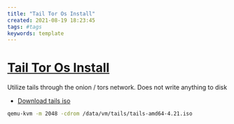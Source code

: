 ```yaml
---
title: "Tail Tor Os Install"
created: 2021-08-19 18:23:45
tags: #tags
keywords: template
---
```


# [Tail Tor Os Install](https://fedoratips.wordpress.com/2013/05/29/run-tails-in-a-virtual-machine-for-anonymous-internet-access/)

Utilize tails through the onion / tors network.  Does not write anything to disk

- [Download tails iso](https://tails.boum.org/install/vm-download/index.en.html)

```bash
qemu-kvm -m 2048 -cdrom /data/vm/tails/tails-amd64-4.21.iso
```
